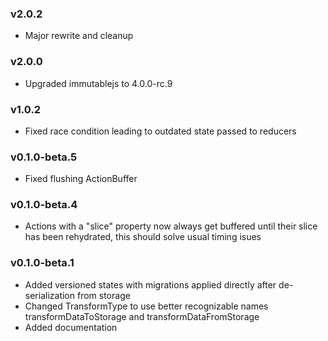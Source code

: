 ### v2.0.2

- Major rewrite and cleanup

### v2.0.0

- Upgraded immutablejs to 4.0.0-rc.9

### v1.0.2

- Fixed race condition leading to outdated state passed to reducers

### v0.1.0-beta.5

- Fixed flushing ActionBuffer

### v0.1.0-beta.4

- Actions with a "slice" property now always get buffered until their slice has been rehydrated, this should solve usual timing isues


### v0.1.0-beta.1

- Added versioned states with migrations applied directly after de-serialization from storage
- Changed TransformType to use better recognizable names transformDataToStorage and transformDataFromStorage
- Added documentation